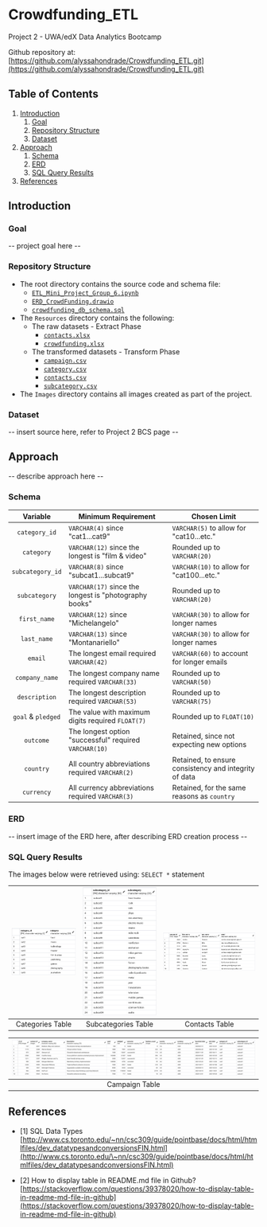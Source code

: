 # Crowdfunding_ETL
Project 2 - UWA/edX Data Analytics Bootcamp

Github repository at: [https://github.com/alyssahondrade/Crowdfunding_ETL.git](https://github.com/alyssahondrade/Crowdfunding_ETL.git)

## Table of Contents
1. [Introduction](https://github.com/alyssahondrade/Crowdfunding_ETL/blob/main/README.md#introduction)
    1. [Goal](https://github.com/alyssahondrade/Crowdfunding_ETL/blob/main/README.md#goal)
    2. [Repository Structure](https://github.com/alyssahondrade/Crowdfunding_ETL/blob/main/README.md#repository-structure)
    3. [Dataset](https://github.com/alyssahondrade/Crowdfunding_ETL/blob/main/README.md#dataset)
2. [Approach](https://github.com/alyssahondrade/Crowdfunding_ETL/blob/main/README.md#approach)
    1. [Schema](https://github.com/alyssahondrade/Crowdfunding_ETL/blob/main/README.md#schema)
    2. [ERD](https://github.com/alyssahondrade/Crowdfunding_ETL/blob/main/README.md#erd)
    3. [SQL Query Results](https://github.com/alyssahondrade/Crowdfunding_ETL/blob/main/README.md#sql-query-results)
3. [References](https://github.com/alyssahondrade/Crowdfunding_ETL/blob/main/README.md#references)


## Introduction

### Goal
-- project goal here --

### Repository Structure
- The root directory contains the source code and schema file:
    - [`ETL_Mini_Project_Group_6.ipynb`](https://github.com/alyssahondrade/Crowdfunding_ETL/blob/main/ETL_Mini_Project_Group_6.ipynb)
    - [`ERD_CrowdFunding.drawio`]()
    - [`crowdfunding_db_schema.sql`](https://github.com/alyssahondrade/Crowdfunding_ETL/blob/main/crowdfunding_db_schema.sql)
- The `Resources` directory contains the following:
    - The raw datasets - Extract Phase
        - [`contacts.xlsx`](https://github.com/alyssahondrade/Crowdfunding_ETL/blob/main/Resources/contacts.xlsx)
        - [`crowdfunding.xlsx`](https://github.com/alyssahondrade/Crowdfunding_ETL/blob/main/Resources/crowdfunding.xlsx)
    - The transformed datasets - Transform Phase
        - [`campaign.csv`](https://github.com/alyssahondrade/Crowdfunding_ETL/blob/main/Resources/campaign.csv)
        - [`category.csv`](https://github.com/alyssahondrade/Crowdfunding_ETL/blob/main/Resources/category.csv)
        - [`contacts.csv`](https://github.com/alyssahondrade/Crowdfunding_ETL/blob/main/Resources/contacts.csv)
        - [`subcategory.csv`](https://github.com/alyssahondrade/Crowdfunding_ETL/blob/main/Resources/subcategory.csv)
- The `Images` directory contains all images created as part of the project.

### Dataset
-- insert source here, refer to Project 2 BCS page --


## Approach
-- describe approach here --

### Schema
Variable | Minimum Requirement | Chosen Limit
:---: | --- | ---
`category_id` | `VARCHAR(4)` since "cat1...cat9" | `VARCHAR(5)` to allow for "cat10...etc."
`category` | `VARCHAR(12)` since the longest is "film & video" | Rounded up to `VARCHAR(20)`
`subcategory_id` | `VARCHAR(8)` since "subcat1...subcat9" | `VARCHAR(10)` to allow for "cat100...etc."
`subcategory` | `VARCHAR(17)` since the longest is "photography books" | Rounded up to `VARCHAR(20)`
`first_name` | `VARCHAR(12)` since "Michelangelo" | `VARCHAR(30)` to allow for longer names
`last_name` | `VARCHAR(13)` since "Montanariello" | `VARCHAR(30)` to allow for longer names
`email` | The longest email required `VARCHAR(42)` | `VARCHAR(60)` to account for longer emails
`company_name` | The longest company name required `VARCHAR(33)` | Rounded up to `VARCHAR(50)`
`description` | The longest description required `VARCHAR(53)` | Rounded up to `VARCHAR(75)`
`goal` & `pledged` | The value with maximum digits required `FLOAT(7)` | Rounded up to `FLOAT(10)`
`outcome` | The longest option "successful" required `VARCHAR(10)` | Retained, since not expecting new options
`country` | All country abbreviations required `VARCHAR(2)` | Retained, to ensure consistency and integrity of data
`currency` | All currency abbreviations required `VARCHAR(3)` | Retained, for the same reasons as `country`

### ERD
-- insert image of the ERD here, after describing ERD creation process --

### SQL Query Results
The images below were retrieved using: `SELECT *` statement

|![categories_table](https://github.com/alyssahondrade/Crowdfunding_ETL/blob/main/Images/categories_table.png)|![subcategories_table](https://github.com/alyssahondrade/Crowdfunding_ETL/blob/main/Images/subcategories_table.png)|![contacts_table](https://github.com/alyssahondrade/Crowdfunding_ETL/blob/main/Images/contacts_table.png)|
|:---:|:---:|:---:|
|Categories Table|Subcategories Table|Contacts Table|

|![campaign_table](https://github.com/alyssahondrade/Crowdfunding_ETL/blob/main/Images/campaign_table.png)|
|:---:|
|Campaign Table|

## References
- [1] SQL Data Types [http://www.cs.toronto.edu/~nn/csc309/guide/pointbase/docs/html/htmlfiles/dev_datatypesandconversionsFIN.html](http://www.cs.toronto.edu/\~nn/csc309/guide/pointbase/docs/html/htmlfiles/dev_datatypesandconversionsFIN.html)

- [2] How to display table in README.md file in Github? [https://stackoverflow.com/questions/39378020/how-to-display-table-in-readme-md-file-in-github](https://stackoverflow.com/questions/39378020/how-to-display-table-in-readme-md-file-in-github)
